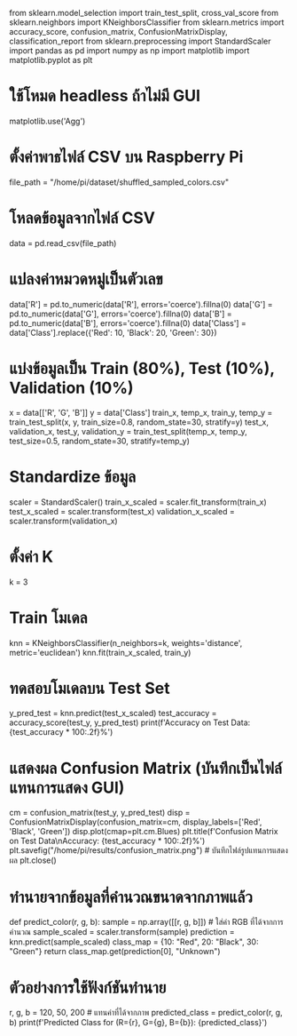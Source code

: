 from sklearn.model_selection import train_test_split, cross_val_score
from sklearn.neighbors import KNeighborsClassifier
from sklearn.metrics import accuracy_score, confusion_matrix, ConfusionMatrixDisplay, classification_report
from sklearn.preprocessing import StandardScaler
import pandas as pd
import numpy as np
import matplotlib
import matplotlib.pyplot as plt

# ใช้โหมด headless ถ้าไม่มี GUI
matplotlib.use('Agg')

# ตั้งค่าพาธไฟล์ CSV บน Raspberry Pi
file_path = "/home/pi/dataset/shuffled_sampled_colors.csv"

# โหลดข้อมูลจากไฟล์ CSV
data = pd.read_csv(file_path)

# แปลงค่าหมวดหมู่เป็นตัวเลข
data['R'] = pd.to_numeric(data['R'], errors='coerce').fillna(0)
data['G'] = pd.to_numeric(data['G'], errors='coerce').fillna(0)
data['B'] = pd.to_numeric(data['B'], errors='coerce').fillna(0)
data['Class'] = data['Class'].replace({'Red': 10, 'Black': 20, 'Green': 30})

# แบ่งข้อมูลเป็น Train (80%), Test (10%), Validation (10%)
x = data[['R', 'G', 'B']]
y = data['Class']
train_x, temp_x, train_y, temp_y = train_test_split(x, y, train_size=0.8, random_state=30, stratify=y)
test_x, validation_x, test_y, validation_y = train_test_split(temp_x, temp_y, test_size=0.5, random_state=30, stratify=temp_y)

# Standardize ข้อมูล
scaler = StandardScaler()
train_x_scaled = scaler.fit_transform(train_x)
test_x_scaled = scaler.transform(test_x)
validation_x_scaled = scaler.transform(validation_x)

# ตั้งค่า K
k = 3

# Train โมเดล
knn = KNeighborsClassifier(n_neighbors=k, weights='distance', metric='euclidean')
knn.fit(train_x_scaled, train_y)

# ทดสอบโมเดลบน Test Set
y_pred_test = knn.predict(test_x_scaled)
test_accuracy = accuracy_score(test_y, y_pred_test)
print(f'Accuracy on Test Data: {test_accuracy * 100:.2f}%')

# แสดงผล Confusion Matrix (บันทึกเป็นไฟล์แทนการแสดง GUI)
cm = confusion_matrix(test_y, y_pred_test)
disp = ConfusionMatrixDisplay(confusion_matrix=cm, display_labels=['Red', 'Black', 'Green'])
disp.plot(cmap=plt.cm.Blues)
plt.title(f'Confusion Matrix on Test Data\nAccuracy: {test_accuracy * 100:.2f}%')
plt.savefig("/home/pi/results/confusion_matrix.png")  # บันทึกไฟล์รูปแทนการแสดงผล
plt.close()

# ทำนายจากข้อมูลที่คำนวณขนาดจากภาพแล้ว
def predict_color(r, g, b):
    sample = np.array([[r, g, b]])  # ใส่ค่า RGB ที่ได้จากการคำนวณ
    sample_scaled = scaler.transform(sample)
    prediction = knn.predict(sample_scaled)
    class_map = {10: "Red", 20: "Black", 30: "Green"}
    return class_map.get(prediction[0], "Unknown")

# ตัวอย่างการใช้ฟังก์ชันทำนาย
r, g, b = 120, 50, 200  # แทนค่าที่ได้จากภาพ
predicted_class = predict_color(r, g, b)
print(f'Predicted Class for (R={r}, G={g}, B={b}): {predicted_class}')
